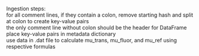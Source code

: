Ingestion steps:<br/>
for all comment lines, if they contain a colon, remove starting hash and split at colon to create key-value pairs<br/>
the only comment line without colon should be the header for DataFrame<br/>
place key-value pairs in metadata dictionary<br/>
use data in .dat file to calculate mu_trans, mu_fluor, and mu_ref using respective formulas<br/>
